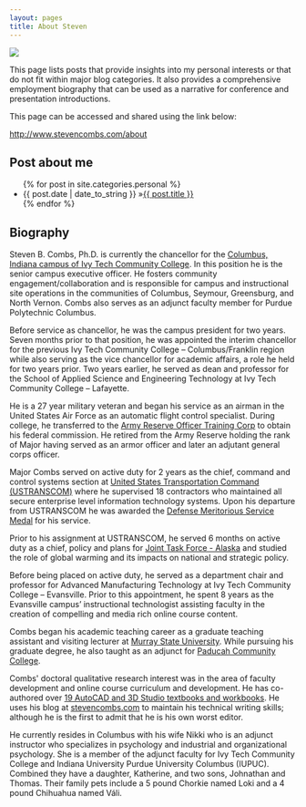 ```yaml
---
layout: pages
title: About Steven
---
```


<img class="category" src="http://www.stevencombs.com/images/design/about.svg" />

This page lists posts that provide insights into my personal interests or that do not fit within major blog categories. It also provides a comprehensive employment biography that can be used as a narrative for conference and presentation introductions.

This page can be accessed and shared using the link below:

<http://www.stevencombs.com/about>

## Post about me

<ul id="blog-posts" class="posts">
{% for post in site.categories.personal %}
    <li><span>{{ post.date | date_to_string }} &raquo;</span><a href="{{ post.url }}">{{ post.title }}</a></li>
{% endfor %}
</ul>

## Biography

Steven B. Combs, Ph.D. is currently the chancellor for the [Columbus, Indiana campus of Ivy Tech Community College](http://www.ivytech.edu/columbus). In this position he is the senior campus executive officer. He fosters community engagement/collaboration and is responsible for campus and instructional site operations in the communities of Columbus, Seymour, Greensburg, and North Vernon. Combs also serves as an adjunct faculty member for Purdue Polytechnic Columbus.

Before service as chancellor, he was the campus president for two years. Seven months prior to that position, he was appointed the interim chancellor for the previous Ivy Tech Community College – Columbus/Franklin region while also serving as the vice chancellor for academic affairs, a role he held for two years prior. Two years earlier, he served as dean and professor for the School of Applied Science and Engineering Technology at Ivy Tech Community College – Lafayette.

He is a 27 year military veteran and began his service as an airman in the United States Air Force as an automatic flight control specialist. During college, he transferred to the [Army Reserve Officer Training Corp][0511-001] to obtain his federal commission. He retired from the Army Reserve holding the rank of Major having served as an armor officer and later an adjutant general corps officer.

Major Combs served on active duty for 2 years as the chief, command and control systems section at [United States Transportation Command (USTRANSCOM)][0511-002] where he supervised 18 contractors who maintained all secure enterprise level information technology systems. Upon his departure from USTRANSCOM he was awarded the [Defense Meritorious Service Medal][0511-003] for his service.

Prior to his assignment at USTRANSCOM, he served 6 months on active duty as a chief, policy and plans for [Joint Task Force - Alaska][0511-004] and studied the role of global warming and its impacts on national and strategic policy.

Before being placed on active duty, he served as a department chair and professor for Advanced Manufacturing Technology at Ivy Tech Community College – Evansville. Prior to this appointment, he spent 8 years as the Evansville campus’ instructional technologist assisting faculty in the creation of compelling and media rich online course content.

Combs began his academic teaching career as a graduate teaching assistant and visiting lecturer at [Murray State University][0511-005]. While pursuing his graduate degree, he also taught as an adjunct for [Paducah Community College][0511-006].

Combs' doctoral qualitative research interest was in the area of faculty development and online course curriculum and development. He has co-authored over [19 AutoCAD and 3D Studio textbooks and workbooks](http://www.amazon.com/author/stevencombs). He uses his blog at [stevencombs.com](http://www.stevencombs.com) to maintain his technical writing skills; although he is the first to admit that he is his own worst editor.

He currently resides in Columbus with his wife Nikki who is an adjunct instructor who specializes in psychology and industrial and organizational psychology. She is a member of the adjunct faculty for Ivy Tech Community College and Indiana University Purdue University Columbus (IUPUC). Combined they have a daughter, Katherine, and two sons, Johnathan and Thomas. Their family pets include a 5 pound Chorkie named Loki and a 4 pound Chihuahua named Váli.

[0511-001]: http://www.goarmy.com/rotc.html
[0511-002]: http://www.transcom.mil/about/org/tcj6/
[0511-003]: http://en.wikipedia.org/wiki/Defense_Meritorious_Service_Medal
[0511-004]: http://en.wikipedia.org/wiki/Joint_Task_Force-Alaska
[0511-005]: http://www.murraystate.edu/
[0511-006]: http://www.westkentucky.kctcs.edu/